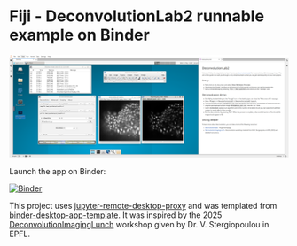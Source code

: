 # Fiji - DeconvolutionLab2 runnable example on Binder

![screenshot.png](./assets/screenshot.png)

Launch the app on Binder:

[![Binder](https://mybinder.org/badge_logo.svg)](https://mybinder.org/v2/gh/EPFL-Center-for-Imaging/fiji-binderhub/HEAD?urlpath=%2Fdoc%2Ftree%2Finstructions.md)

This project uses [jupyter-remote-desktop-proxy](https://github.com/jupyterhub/jupyter-remote-desktop-proxy) and was templated from [binder-desktop-app-template](https://github.com/binder-templates/binder-desktop-app-template?tab=readme-ov-file).
It was inspired by the 2025 [DeconvolutionImagingLunch](https://github.com/EPFL-Center-for-Imaging/DeconvolutionImagingLunch/tree/main) workshop given by Dr. V. Stergiopoulou in EPFL. 